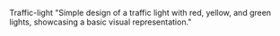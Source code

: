 Traffic-light
"Simple design of a traffic light with red, yellow, and green lights, showcasing a basic visual representation."
